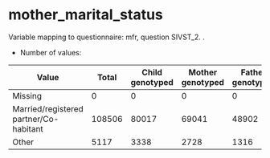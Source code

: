 # mother_marital_status
Variable mapping to questionnaire: mfr, question SIVST_2.
.
- Number of values:

| Value | Total | Child genotyped | Mother genotyped | Father genotyped |
| ----- | ----- | --------------- | ---------------- | ---------------- |
| Missing | 0 | 0 | 0 | 0 |
| Married/registered partner/Co-habitant | 108506 | 80017 | 69041 |48902 |
| Other | 5117 | 3338 | 2728 |1316 |



